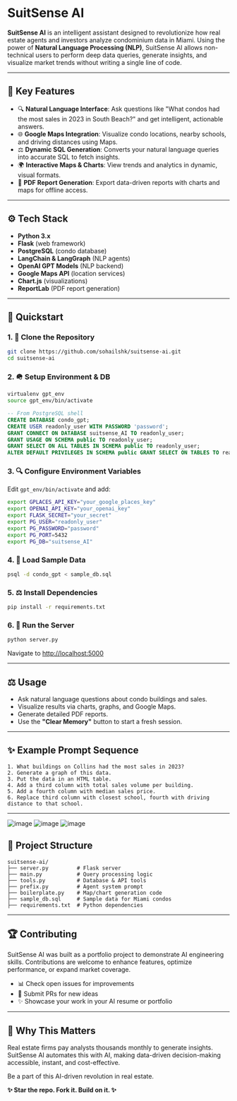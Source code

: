 # SuitSense AI

**SuitSense AI** is an intelligent assistant designed to revolutionize how real estate agents and investors analyze condominium data in Miami. Using the power of **Natural Language Processing (NLP)**, SuitSense AI allows non-technical users to perform deep data queries, generate insights, and visualize market trends without writing a single line of code.

---

## 🌟 Key Features

* 🔍 **Natural Language Interface**: Ask questions like "What condos had the most sales in 2023 in South Beach?" and get intelligent, actionable answers.
* 🌐 **Google Maps Integration**: Visualize condo locations, nearby schools, and driving distances using Maps.
* ⚖️ **Dynamic SQL Generation**: Converts your natural language queries into accurate SQL to fetch insights.
* 🌍 **Interactive Maps & Charts**: View trends and analytics in dynamic, visual formats.
* 📄 **PDF Report Generation**: Export data-driven reports with charts and maps for offline access.

---

## ⚙️ Tech Stack

* **Python 3.x**
* **Flask** (web framework)
* **PostgreSQL** (condo database)
* **LangChain & LangGraph** (NLP agents)
* **OpenAI GPT Models** (NLP backend)
* **Google Maps API** (location services)
* **Chart.js** (visualizations)
* **ReportLab** (PDF report generation)

---

## 🚀 Quickstart

### 1. 🔹 Clone the Repository

```bash
git clone https://github.com/sohailshk/suitsense-ai.git
cd suitsense-ai
```

### 2. 🪖 Setup Environment & DB

```bash
virtualenv gpt_env
source gpt_env/bin/activate
```

```sql
-- From PostgreSQL shell
CREATE DATABASE condo_gpt;
CREATE USER readonly_user WITH PASSWORD 'password';
GRANT CONNECT ON DATABASE suitsense_AI TO readonly_user;
GRANT USAGE ON SCHEMA public TO readonly_user;
GRANT SELECT ON ALL TABLES IN SCHEMA public TO readonly_user;
ALTER DEFAULT PRIVILEGES IN SCHEMA public GRANT SELECT ON TABLES TO readonly_user;
```

### 3. 🔍 Configure Environment Variables

Edit `gpt_env/bin/activate` and add:

```bash
export GPLACES_API_KEY="your_google_places_key"
export OPENAI_API_KEY="your_openai_key"
export FLASK_SECRET="your_secret"
export PG_USER="readonly_user"
export PG_PASSWORD="password"
export PG_PORT=5432
export PG_DB="suitsense_AI"
```

### 4. 📃 Load Sample Data

```bash
psql -d condo_gpt < sample_db.sql
```

### 5. ⚖️ Install Dependencies

```bash
pip install -r requirements.txt
```

### 6. 🚦 Run the Server

```bash
python server.py
```

Navigate to [http://localhost:5000](http://localhost:5000)

---

## ⚖️ Usage

* Ask natural language questions about condo buildings and sales.
* Visualize results via charts, graphs, and Google Maps.
* Generate detailed PDF reports.
* Use the **"Clear Memory"** button to start a fresh session.

---

## ✨ Example Prompt Sequence

```text
1. What buildings on Collins had the most sales in 2023?
2. Generate a graph of this data.
3. Put the data in an HTML table.
4. Add a third column with total sales volume per building.
5. Add a fourth column with median sales price.
6. Replace third column with closest school, fourth with driving distance to that school.
```

---
![image](https://github.com/user-attachments/assets/c5308b96-7832-49b7-8e42-39d684f9941a)
![image](https://github.com/user-attachments/assets/964185b1-21d4-4dc7-a414-c36f216a8d02)
![image](https://github.com/user-attachments/assets/4d8ce226-89bc-4b30-92d2-26995dcbff46)


## 📁 Project Structure

```
suitsense-ai/
├── server.py         # Flask server
├── main.py           # Query processing logic
├── tools.py          # Database & API tools
├── prefix.py         # Agent system prompt
├── boilerplate.py    # Map/chart generation code
├── sample_db.sql     # Sample data for Miami condos
├── requirements.txt  # Python dependencies
```

---

## 🏆 Contributing

SuitSense AI was built as a portfolio project to demonstrate AI engineering skills. Contributions are welcome to enhance features, optimize performance, or expand market coverage.

* 📊 Check open issues for improvements
* 📄 Submit PRs for new ideas
* ✨ Showcase your work in your AI resume or portfolio

---

## 🚀 Why This Matters

Real estate firms pay analysts thousands monthly to generate insights. SuitSense AI automates this with AI, making data-driven decision-making accessible, instant, and cost-effective.

Be a part of this AI-driven revolution in real estate.

**✨ Star the repo. Fork it. Build on it. ✨**
